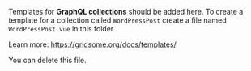 Templates for **GraphQL collections** should be added here. To create a template for a collection called `WordPressPost` create a file named `WordPressPost.vue` in this folder.

Learn more: https://gridsome.org/docs/templates/

You can delete this file.
